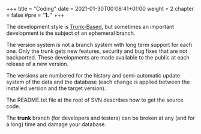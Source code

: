 +++
title = "Coding"
date = 2021-01-30T00:08:41+01:00
weight = 2
chapter = false
#pre = "<b>1. </b>"
+++


The development style is [Trunk-Based](https://trunkbaseddevelopment.com/),
but sometimes an important development is the subject of an ephemeral branch.

The version system is not a branch system with long term support for
each one.  Only the trunk gets new features, security and bug fixes that
are not backported.  These developments are made available to the public
at each release of a new version.

The versions are numbered for the history and semi-automatic update
system of the data and the database (each change is applied between the installed
version and the target version).

The README.txt file at the root of SVN describes how to get the source code.

The __trunk__ branch (for developers and testers) can be broken at any
(and for a long) time and damage your database.
